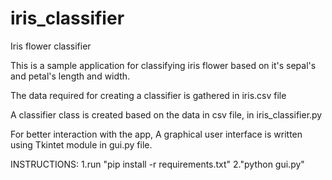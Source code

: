 # iris_classifier
Iris flower classifier


This is a sample application for classifying iris flower based on it's sepal's and petal's length and width.

The data required for creating a classifier is gathered in iris.csv file

A classifier class is created based on the data in csv file, in iris_classifier.py

For better interaction with the app, A graphical user interface is written using Tkintet module in gui.py file.


INSTRUCTIONS:
1.run "pip install -r requirements.txt"
2."python gui.py"
